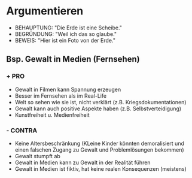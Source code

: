 # Argumentieren

- BEHAUPTUNG: "Die Erde ist eine Scheibe."
- BEGRÜNDUNG: "Weil ich das so glaube."
- BEWEIS: "Hier ist ein Foto von der Erde."

## Bsp. Gewalt in Medien (Fernsehen)

### + PRO

- Gewalt in Filmen kann Spannung erzeugen
- Besser im Fernsehen als im Real-Life
- Welt so sehen wie sie ist, nicht verklärt (z.B. Kriegsdokumentationen)
- Gewalt kann auch positive Aspekte haben (z.B. Selbstverteidigung)
- Kunstfreiheit u. Medienfreiheit

### - CONTRA

- Keine Altersbeschränkung (KLeine Kinder könnten demoralisiert und einen falschen Zugang zu Gewalt und Problemlösungen bekommen)
- Gewalt stumpft ab
- Gewalt in Medien kann zu Gewalt in der Realität führen
- Gewalt in Medien ist fiktiv, hat keine realen Konsequenzen (meistens)
